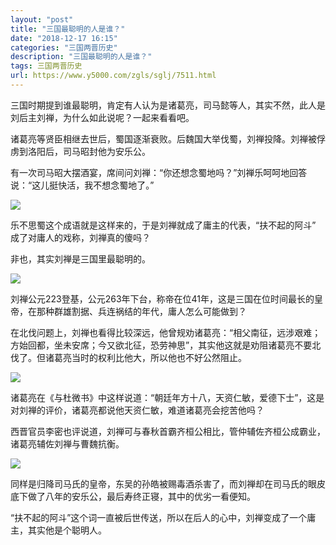```yaml
---
layout: "post"
title: "三国最聪明的人是谁？"
date: "2018-12-17 16:15"
categories: "三国两晋历史"
description: "三国最聪明的人是谁？"
tags: 三国两晋历史
url: https://www.y5000.com/zgls/sglj/7511.html
---
```






三国时期提到谁最聪明，肯定有人认为是诸葛亮，司马懿等人，其实不然，此人是刘后主刘禅，为什么如此说呢？一起来看看吧。

诸葛亮等贤臣相继去世后，蜀国逐渐衰败。后魏国大举伐蜀，刘禅投降。刘禅被俘虏到洛阳后，司马昭封他为安乐公。

有一次司马昭大摆酒宴，席间问刘禅：“你还想念蜀地吗？”刘禅乐呵呵地回答说：“这儿挺快活，我不想念蜀地了。”

![](https://img.y5000.com/uploads/allimg/161216/14540M229-0.jpg)

乐不思蜀这个成语就是这样来的，于是刘禅就成了庸主的代表，“扶不起的阿斗” 成了对庸人的戏称，刘禅真的傻吗？

非也，其实刘禅是三国里最聪明的。

![](https://img.y5000.com/uploads/allimg/161216/14540K4X-1.jpg)

刘禅公元223登基，公元263年下台，称帝在位41年，这是三国在位时间最长的皇帝，在那种群雄割据、兵连祸结的年代，庸人怎么可能做到？

在北伐问题上，刘禅也看得比较深远，他曾规劝诸葛亮：“相父南征，远涉艰难；方始回都，坐未安席；今又欲北征，恐劳神思”，其实他这就是劝阻诸葛亮不要北伐了。但诸葛亮当时的权利比他大，所以他也不好公然阻止。

![](https://img.y5000.com/uploads/allimg/161216/14540GG7-2.jpg)

诸葛亮在《与杜微书》中这样说道：“朝廷年方十八，天资仁敏，爱德下士”，这是对刘禅的评价，诸葛亮都说他天资仁敏，难道诸葛亮会挖苦他吗？

西晋官员李密也评说道，刘禅可与春秋首霸齐桓公相比，管仲辅佐齐桓公成霸业，诸葛亮辅佐刘禅与曹魏抗衡。

![](https://img.y5000.com/uploads/allimg/161216/14540J1O-3.jpg)

同样是归降司马氏的皇帝，东吴的孙皓被赐毒酒杀害了，而刘禅却在司马氏的眼皮底下做了八年的安乐公，最后寿终正寝，其中的优劣一看便知。

“扶不起的阿斗”这个词一直被后世传送，所以在后人的心中，刘禅变成了一个庸主，其实他是个聪明人。
